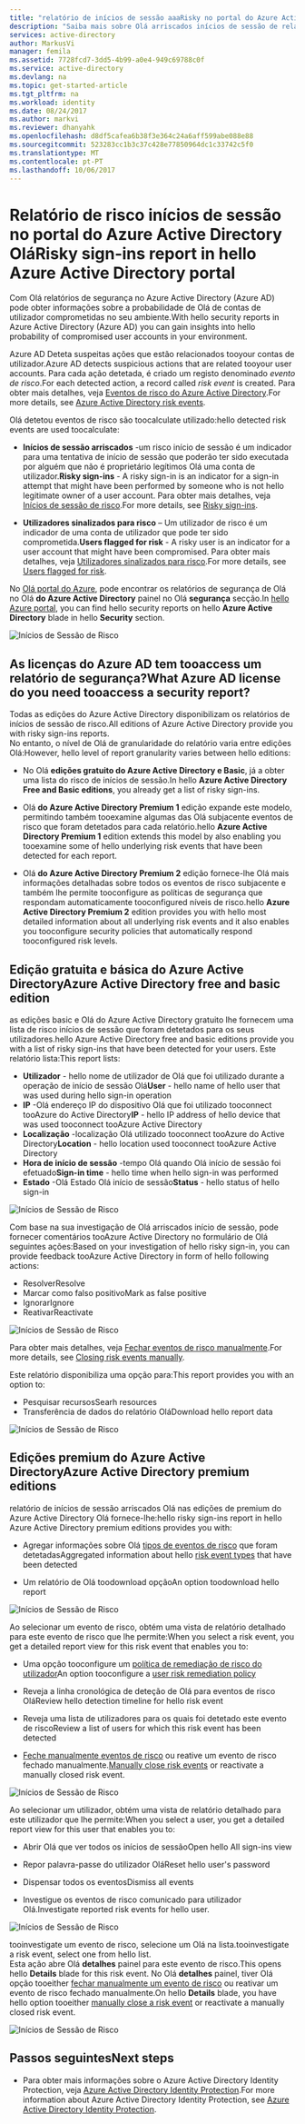 ```yaml
---
title: "relatório de inícios de sessão aaaRisky no portal do Azure Active Directory Olá | Microsoft Docs"
description: "Saiba mais sobre Olá arriscados inícios de sessão de relatórios no portal do Azure Active Directory Olá"
services: active-directory
author: MarkusVi
manager: femila
ms.assetid: 7728fcd7-3dd5-4b99-a0e4-949c69788c0f
ms.service: active-directory
ms.devlang: na
ms.topic: get-started-article
ms.tgt_pltfrm: na
ms.workload: identity
ms.date: 08/24/2017
ms.author: markvi
ms.reviewer: dhanyahk
ms.openlocfilehash: d8df5cafea6b38f3e364c24a6aff599abe088e88
ms.sourcegitcommit: 523283cc1b3c37c428e77850964dc1c33742c5f0
ms.translationtype: MT
ms.contentlocale: pt-PT
ms.lasthandoff: 10/06/2017
---
```

# <a name="risky-sign-ins-report-in-hello-azure-active-directory-portal"></a><span data-ttu-id="93752-103">Relatório de risco inícios de sessão no portal do Azure Active Directory Olá</span><span class="sxs-lookup"><span data-stu-id="93752-103">Risky sign-ins report in hello Azure Active Directory portal</span></span>

<span data-ttu-id="93752-104">Com Olá relatórios de segurança no Azure Active Directory (Azure AD) pode obter informações sobre a probabilidade de Olá de contas de utilizador comprometidas no seu ambiente.</span><span class="sxs-lookup"><span data-stu-id="93752-104">With hello security reports in Azure Active Directory (Azure AD) you can gain insights into hello probability of compromised user accounts in your environment.</span></span> 

<span data-ttu-id="93752-105">Azure AD Deteta suspeitas ações que estão relacionados tooyour contas de utilizador.</span><span class="sxs-lookup"><span data-stu-id="93752-105">Azure AD detects suspicious actions that are related tooyour user accounts.</span></span> <span data-ttu-id="93752-106">Para cada ação detetada, é criado um registo denominado *evento de risco*.</span><span class="sxs-lookup"><span data-stu-id="93752-106">For each detected action, a record called *risk event* is created.</span></span> <span data-ttu-id="93752-107">Para obter mais detalhes, veja [Eventos de risco do Azure Active Directory](active-directory-identity-protection-risk-events.md).</span><span class="sxs-lookup"><span data-stu-id="93752-107">For more details, see [Azure Active Directory risk events](active-directory-identity-protection-risk-events.md).</span></span> 

<span data-ttu-id="93752-108">Olá detetou eventos de risco são toocalculate utilizado:</span><span class="sxs-lookup"><span data-stu-id="93752-108">hello detected risk events are used toocalculate:</span></span>

- <span data-ttu-id="93752-109">**Inícios de sessão arriscados** -um risco início de sessão é um indicador para uma tentativa de início de sessão que poderão ter sido executada por alguém que não é proprietário legítimos Olá uma conta de utilizador.</span><span class="sxs-lookup"><span data-stu-id="93752-109">**Risky sign-ins** - A risky sign-in is an indicator for a sign-in attempt that might have been performed by someone who is not hello legitimate owner of a user account.</span></span> <span data-ttu-id="93752-110">Para obter mais detalhes, veja [Inícios de sessão de risco](active-directory-identityprotection.md#risky-sign-ins).</span><span class="sxs-lookup"><span data-stu-id="93752-110">For more details, see [Risky sign-ins](active-directory-identityprotection.md#risky-sign-ins).</span></span> 

- <span data-ttu-id="93752-111">**Utilizadores sinalizados para risco** – Um utilizador de risco é um indicador de uma conta de utilizador que pode ter sido comprometida.</span><span class="sxs-lookup"><span data-stu-id="93752-111">**Users flagged for risk** - A risky user is an indicator for a user account that might have been compromised.</span></span> <span data-ttu-id="93752-112">Para obter mais detalhes, veja [Utilizadores sinalizados para risco](active-directory-identityprotection.md#users-flagged-for-risk).</span><span class="sxs-lookup"><span data-stu-id="93752-112">For more details, see [Users flagged for risk](active-directory-identityprotection.md#users-flagged-for-risk).</span></span>  

<span data-ttu-id="93752-113">No [Olá portal do Azure](https://portal.azure.com), pode encontrar os relatórios de segurança de Olá no Olá **do Azure Active Directory** painel no Olá **segurança** secção.</span><span class="sxs-lookup"><span data-stu-id="93752-113">In [hello Azure portal](https://portal.azure.com), you can find hello security reports on hello **Azure Active Directory** blade in hello **Security** section.</span></span> 

![Inícios de Sessão de Risco](./media/active-directory-reporting-security-risky-sign-ins/10.png)


## <a name="what-azure-ad-license-do-you-need-tooaccess-a-security-report"></a><span data-ttu-id="93752-115">As licenças do Azure AD tem tooaccess um relatório de segurança?</span><span class="sxs-lookup"><span data-stu-id="93752-115">What Azure AD license do you need tooaccess a security report?</span></span>  

<span data-ttu-id="93752-116">Todas as edições do Azure Active Directory disponibilizam os relatórios de inícios de sessão de risco.</span><span class="sxs-lookup"><span data-stu-id="93752-116">All editions of Azure Active Directory provide you with risky sign-ins reports.</span></span>  
<span data-ttu-id="93752-117">No entanto, o nível de Olá de granularidade do relatório varia entre edições Olá:</span><span class="sxs-lookup"><span data-stu-id="93752-117">However, hello level of report granularity varies between hello editions:</span></span> 

- <span data-ttu-id="93752-118">No Olá **edições gratuito do Azure Active Directory e Basic**, já a obter uma lista do risco de inícios de sessão.</span><span class="sxs-lookup"><span data-stu-id="93752-118">In hello **Azure Active Directory Free and Basic editions**, you already get a list of risky sign-ins.</span></span> 

- <span data-ttu-id="93752-119">Olá **do Azure Active Directory Premium 1** edição expande este modelo, permitindo também tooexamine algumas das Olá subjacente eventos de risco que foram detetados para cada relatório.</span><span class="sxs-lookup"><span data-stu-id="93752-119">hello **Azure Active Directory Premium 1** edition extends this model by also enabling you tooexamine some of hello underlying risk events that have been detected for each report.</span></span> 

- <span data-ttu-id="93752-120">Olá **do Azure Active Directory Premium 2** edição fornece-lhe Olá mais informações detalhadas sobre todos os eventos de risco subjacente e também lhe permite tooconfigure as políticas de segurança que respondam automaticamente tooconfigured níveis de risco.</span><span class="sxs-lookup"><span data-stu-id="93752-120">hello **Azure Active Directory Premium 2** edition provides you with hello most detailed information about all underlying risk events and it also enables you tooconfigure security policies that automatically respond tooconfigured risk levels.</span></span>



## <a name="azure-active-directory-free-and-basic-edition"></a><span data-ttu-id="93752-121">Edição gratuita e básica do Azure Active Directory</span><span class="sxs-lookup"><span data-stu-id="93752-121">Azure Active Directory free and basic edition</span></span>

<span data-ttu-id="93752-122">as edições basic e Olá do Azure Active Directory gratuito lhe fornecem uma lista de risco inícios de sessão que foram detetados para os seus utilizadores.</span><span class="sxs-lookup"><span data-stu-id="93752-122">hello Azure Active Directory free and basic editions provide you with a list of risky sign-ins that have been detected for your users.</span></span> <span data-ttu-id="93752-123">Este relatório lista:</span><span class="sxs-lookup"><span data-stu-id="93752-123">This report lists:</span></span>

- <span data-ttu-id="93752-124">**Utilizador** - hello nome de utilizador de Olá que foi utilizado durante a operação de início de sessão Olá</span><span class="sxs-lookup"><span data-stu-id="93752-124">**User** - hello name of hello user that was used during hello sign-in operation</span></span>
- <span data-ttu-id="93752-125">**IP** -Olá endereço IP do dispositivo Olá que foi utilizado tooconnect tooAzure do Active Directory</span><span class="sxs-lookup"><span data-stu-id="93752-125">**IP** - hello IP address of hello device that was used tooconnect tooAzure Active Directory</span></span>
- <span data-ttu-id="93752-126">**Localização** -localização Olá utilizado tooconnect tooAzure do Active Directory</span><span class="sxs-lookup"><span data-stu-id="93752-126">**Location** - hello location used tooconnect tooAzure Active Directory</span></span>
- <span data-ttu-id="93752-127">**Hora de início de sessão** -tempo Olá quando Olá início de sessão foi efetuado</span><span class="sxs-lookup"><span data-stu-id="93752-127">**Sign-in time** - hello time when hello sign-in was performed</span></span>
- <span data-ttu-id="93752-128">**Estado** -Olá Estado Olá início de sessão</span><span class="sxs-lookup"><span data-stu-id="93752-128">**Status** - hello status of hello sign-in</span></span>


![Inícios de Sessão de Risco](./media/active-directory-reporting-security-risky-sign-ins/01.png)

<span data-ttu-id="93752-130">Com base na sua investigação de Olá arriscados início de sessão, pode fornecer comentários tooAzure Active Directory no formulário de Olá seguintes ações:</span><span class="sxs-lookup"><span data-stu-id="93752-130">Based on your investigation of hello risky sign-in, you can provide feedback tooAzure Active Directory in form of hello following actions:</span></span>

- <span data-ttu-id="93752-131">Resolver</span><span class="sxs-lookup"><span data-stu-id="93752-131">Resolve</span></span>
- <span data-ttu-id="93752-132">Marcar como falso positivo</span><span class="sxs-lookup"><span data-stu-id="93752-132">Mark as false positive</span></span>
- <span data-ttu-id="93752-133">Ignorar</span><span class="sxs-lookup"><span data-stu-id="93752-133">Ignore</span></span>
- <span data-ttu-id="93752-134">Reativar</span><span class="sxs-lookup"><span data-stu-id="93752-134">Reactivate</span></span>

![Inícios de Sessão de Risco](./media/active-directory-reporting-security-risky-sign-ins/21.png)

<span data-ttu-id="93752-136">Para obter mais detalhes, veja [Fechar eventos de risco manualmente](active-directory-identityprotection.md#closing-risk-events-manually).</span><span class="sxs-lookup"><span data-stu-id="93752-136">For more details, see [Closing risk events manually](active-directory-identityprotection.md#closing-risk-events-manually).</span></span>

<span data-ttu-id="93752-137">Este relatório disponibiliza uma opção para:</span><span class="sxs-lookup"><span data-stu-id="93752-137">This report provides you with an option to:</span></span>

- <span data-ttu-id="93752-138">Pesquisar recursos</span><span class="sxs-lookup"><span data-stu-id="93752-138">Searh resources</span></span>
- <span data-ttu-id="93752-139">Transferência de dados do relatório Olá</span><span class="sxs-lookup"><span data-stu-id="93752-139">Download hello report data</span></span>


![Inícios de Sessão de Risco](./media/active-directory-reporting-security-risky-sign-ins/93.png)


## <a name="azure-active-directory-premium-editions"></a><span data-ttu-id="93752-141">Edições premium do Azure Active Directory</span><span class="sxs-lookup"><span data-stu-id="93752-141">Azure Active Directory premium editions</span></span>

<span data-ttu-id="93752-142">relatório de inícios de sessão arriscados Olá nas edições de premium do Azure Active Directory Olá fornece-lhe:</span><span class="sxs-lookup"><span data-stu-id="93752-142">hello risky sign-ins report in hello Azure Active Directory premium editions provides you with:</span></span>

- <span data-ttu-id="93752-143">Agregar informações sobre Olá [tipos de eventos de risco](active-directory-identity-protection-risk-events.md) que foram detetadas</span><span class="sxs-lookup"><span data-stu-id="93752-143">Aggregated information about hello [risk event types](active-directory-identity-protection-risk-events.md) that have been detected</span></span>

- <span data-ttu-id="93752-144">Um relatório de Olá toodownload opção</span><span class="sxs-lookup"><span data-stu-id="93752-144">An option toodownload hello report</span></span>


![Inícios de Sessão de Risco](./media/active-directory-reporting-security-risky-sign-ins/456.png)


<span data-ttu-id="93752-146">Ao selecionar um evento de risco, obtém uma vista de relatório detalhado para este evento de risco que lhe permite:</span><span class="sxs-lookup"><span data-stu-id="93752-146">When you select a risk event, you get a detailed report view for this risk event that enables you to:</span></span>

- <span data-ttu-id="93752-147">Uma opção tooconfigure um [política de remediação de risco do utilizador](active-directory-identityprotection.md#user-risk-security-policy)</span><span class="sxs-lookup"><span data-stu-id="93752-147">An option tooconfigure a [user risk remediation policy](active-directory-identityprotection.md#user-risk-security-policy)</span></span>  

- <span data-ttu-id="93752-148">Reveja a linha cronológica de deteção de Olá para eventos de risco Olá</span><span class="sxs-lookup"><span data-stu-id="93752-148">Review hello detection timeline for hello risk event</span></span>  

- <span data-ttu-id="93752-149">Reveja uma lista de utilizadores para os quais foi detetado este evento de risco</span><span class="sxs-lookup"><span data-stu-id="93752-149">Review a list of users for which this risk event has been detected</span></span>

- <span data-ttu-id="93752-150">[Feche manualmente eventos de risco](active-directory-identityprotection.md#closing-risk-events-manually) ou reative um evento de risco fechado manualmente.</span><span class="sxs-lookup"><span data-stu-id="93752-150">[Manually close risk events](active-directory-identityprotection.md#closing-risk-events-manually) or reactivate a manually closed risk event.</span></span> 


![Inícios de Sessão de Risco](./media/active-directory-reporting-security-risky-sign-ins/457.png)

<span data-ttu-id="93752-152">Ao selecionar um utilizador, obtém uma vista de relatório detalhado para este utilizador que lhe permite:</span><span class="sxs-lookup"><span data-stu-id="93752-152">When you select a user, you get a detailed report view for this user that enables you to:</span></span>

- <span data-ttu-id="93752-153">Abrir Olá que ver todos os inícios de sessão</span><span class="sxs-lookup"><span data-stu-id="93752-153">Open hello All sign-ins view</span></span>

- <span data-ttu-id="93752-154">Repor palavra-passe do utilizador Olá</span><span class="sxs-lookup"><span data-stu-id="93752-154">Reset hello user's password</span></span>

- <span data-ttu-id="93752-155">Dispensar todos os eventos</span><span class="sxs-lookup"><span data-stu-id="93752-155">Dismiss all events</span></span>

- <span data-ttu-id="93752-156">Investigue os eventos de risco comunicado para utilizador Olá.</span><span class="sxs-lookup"><span data-stu-id="93752-156">Investigate reported risk events for hello user.</span></span> 


![Inícios de Sessão de Risco](./media/active-directory-reporting-security-risky-sign-ins/324.png)


<span data-ttu-id="93752-158">tooinvestigate um evento de risco, selecione um Olá na lista.</span><span class="sxs-lookup"><span data-stu-id="93752-158">tooinvestigate a risk event, select one from hello list.</span></span>  
<span data-ttu-id="93752-159">Esta ação abre Olá **detalhes** painel para este evento de risco.</span><span class="sxs-lookup"><span data-stu-id="93752-159">This opens hello **Details** blade for this risk event.</span></span> <span data-ttu-id="93752-160">No Olá **detalhes** painel, tiver Olá opção tooeither [fechar manualmente um evento de risco](active-directory-identityprotection.md#closing-risk-events-manually) ou reativar um evento de risco fechado manualmente.</span><span class="sxs-lookup"><span data-stu-id="93752-160">On hello **Details** blade, you have hello option tooeither [manually close a risk event](active-directory-identityprotection.md#closing-risk-events-manually) or reactivate a manually closed risk event.</span></span> 


![Inícios de Sessão de Risco](./media/active-directory-reporting-security-risky-sign-ins/325.png)





## <a name="next-steps"></a><span data-ttu-id="93752-162">Passos seguintes</span><span class="sxs-lookup"><span data-stu-id="93752-162">Next steps</span></span>

- <span data-ttu-id="93752-163">Para obter mais informações sobre o Azure Active Directory Identity Protection, veja [Azure Active Directory Identity Protection](active-directory-identityprotection.md).</span><span class="sxs-lookup"><span data-stu-id="93752-163">For more information about Azure Active Directory Identity Protection, see [Azure Active Directory Identity Protection](active-directory-identityprotection.md).</span></span>

